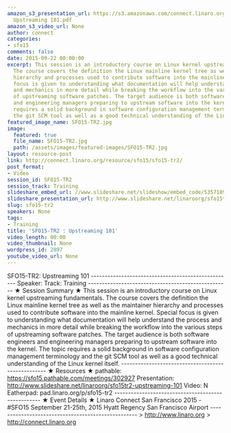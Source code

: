 ```yaml
---
amazon_s3_presentation_url: https://s3.amazonaws.com/connect.linaro.org/sfo15/Presentations/09-22-Tuesday/SFO15-T2-
  Upstreaming 101.pdf
amazon_s3_video_url: None
author: connect
categories:
- sfo15
comments: false
date: 2015-09-22 00:00:00
excerpt: This session is an introductory course on Linux kernel upstreaming fundamentals.
  The course covers the definition the Linux mainline kernel tree as well as the maintainer
  hierarchy and processes used to contribute software into the mainline kernel. Special
  focus is given to understanding what documentation will help understand the process
  and mechanics in more detail while breaking the workflow into the various steps
  of upstreaming software patches. The target audience is both software engineers
  and engineering managers preparing to upstream software into the kernel. The topic
  requires a solid background in software configuration management terminology and
  the git SCM tool as well as a good technical understanding of the Linux kernel itself.
featured_image_name: SFO15-TR2.jpg
image:
  featured: true
  file_name: SFO15-TR2.jpg
  path: /assets/images/featured-images/SFO15-TR2.jpg
layout: resource-post
link: http://connect.linaro.org/resource/sfo15/sfo15-tr2/
post_format:
- Video
session_id: SFO15-TR2
session_track: Training
slideshare_embed_url: //www.slideshare.net/slideshow/embed_code/53571899
slideshare_presentation_url: http://www.slideshare.net/linaroorg/sfo15tr2-upstreaming-101
slug: sfo15-tr2
speakers: None
tags:
- Training
title: 'SFO15-TR2 : Upstreaming 101'
video_length: 00:00
video_thumbnail: None
wordpress_id: 2897
youtube_video_url: None
---
```


SFO15-TR2: Upstreaming 101 --------------------------------------------------- Speaker: Track: Training --------------------------------------------------- ★ Session Summary ★ This session is an introductory course on Linux kernel upstreaming fundamentals. The course covers the definition the Linux mainline kernel tree as well as the maintainer hierarchy and processes used to contribute software into the mainline kernel. Special focus is given to understanding what documentation will help understand the process and mechanics in more detail while breaking the workflow into the various steps of upstreaming software patches. The target audience is both software engineers and engineering managers preparing to upstream software into the kernel. The topic requires a solid background in software configuration management terminology and the git SCM tool as well as a good technical understanding of the Linux kernel itself. --------------------------------------------------- ★ Resources ★ pathable: https://sfo15.pathable.com/meetings/302927 Presentation: http://www.slideshare.net/linaroorg/sfo15tr2-upstreaming-101 Video: N Eatherpad: pad.linaro.org/p/sfo15-tr2 --------------------------------------------------- ★ Event Details ★ Linaro Connect San Francisco 2015 - #SFO15 September 21-25th, 2015 Hyatt Regency San Francisco Airport --------------------------------------------------- > http://www.linaro.org > http://connect.linaro.org